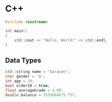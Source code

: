 # C++

```cpp
#include <iostream>

int main()
{
    std::cout << "Hello, World!" << std::endl;
}
```

## Data Types

```cpp
std::string name = "Saracen";
char gender = 'm';
int age = 20;
bool older18 = true;
float averageGrade = 4.0f;
double balance = 3535664675.757;
```